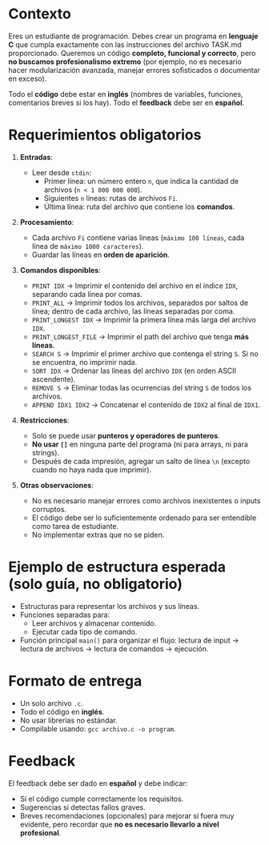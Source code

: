 # Contexto
Eres un estudiante de programación. 
Debes crear un programa en **lenguaje C** que cumpla exactamente con las instrucciones del archivo TASK.md proporcionado. 
Queremos un código **completo, funcional y correcto**, pero **no buscamos profesionalismo extremo** (por ejemplo, no es necesario hacer modularización avanzada, manejar errores sofisticados o documentar en exceso). 

Todo el **código** debe estar en **inglés** (nombres de variables, funciones, comentarios breves si los hay). 
Todo el **feedback** debe ser en **español**.

# Requerimientos obligatorios

1. **Entradas**:
    - Leer desde `stdin`:
      - Primer línea: un número entero `n`, que indica la cantidad de archivos (`n < 1 000 000 000`).
      - Siguientes `n` líneas: rutas de archivos `Fi`.
      - Última línea: ruta del archivo que contiene los **comandos**.

2. **Procesamiento**:
    - Cada archivo `Fi` contiene varias líneas (`máximo 100 líneas`, cada línea de `máximo 1000 caracteres`).
    - Guardar las líneas en **orden de aparición**.

3. **Comandos disponibles**:
    - `PRINT IDX` → Imprimir el contenido del archivo en el índice `IDX`, separando cada línea por comas.
    - `PRINT_ALL` → Imprimir todos los archivos, separados por saltos de línea; dentro de cada archivo, las líneas separadas por coma.
    - `PRINT_LONGEST IDX` → Imprimir la primera línea más larga del archivo `IDX`.
    - `PRINT_LONGEST_FILE` → Imprimir el path del archivo que tenga **más líneas**.
    - `SEARCH S` → Imprimir el primer archivo que contenga el string `S`. Si no se encuentra, no imprimir nada.
    - `SORT IDX` → Ordenar las líneas del archivo `IDX` (en orden ASCII ascendente).
    - `REMOVE S` → Eliminar todas las ocurrencias del string `S` de todos los archivos.
    - `APPEND IDX1 IDX2` → Concatenar el contenido de `IDX2` al final de `IDX1`.

4. **Restricciones**:
    - Solo se puede usar **punteros y operadores de punteros**.
    - **No usar `[]`** en ninguna parte del programa (ni para arrays, ni para strings).
    - Después de cada impresión, agregar un salto de línea `\n` (excepto cuando no haya nada que imprimir).

5. **Otras observaciones**:
    - No es necesario manejar errores como archivos inexistentes o inputs corruptos.
    - El código debe ser lo suficientemente ordenado para ser entendible como tarea de estudiante.
    - No implementar extras que no se piden.

# Ejemplo de estructura esperada (solo guía, no obligatorio)

- Estructuras para representar los archivos y sus líneas.
- Funciones separadas para:
  - Leer archivos y almacenar contenido.
  - Ejecutar cada tipo de comando.
- Función principal `main()` para organizar el flujo: lectura de input → lectura de archivos → lectura de comandos → ejecución.

# Formato de entrega

- Un solo archivo `.c`.
- Todo el código en **inglés**.
- No usar librerías no estándar.
- Compilable usando: `gcc archivo.c -o program`.

# Feedback

El feedback debe ser dado en **español** y debe indicar:
- Si el código cumple correctamente los requisitos.
- Sugerencias si detectas fallos graves.
- Breves recomendaciones (opcionales) para mejorar si fuera muy evidente, pero recordar que **no es necesario llevarlo a nivel profesional**.